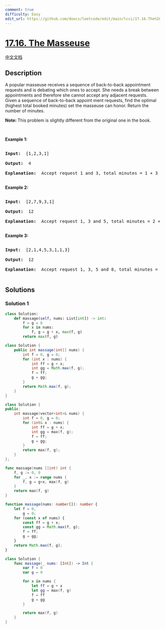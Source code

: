 ```yaml
---
comment: true
difficulty: Easy
edit_url: https://github.com/doocs/leetcode/edit/main/lcci/17.16.The%20Masseuse/README_EN.md
---
```


# [17.16. The Masseuse](https://leetcode.cn/problems/the-masseuse-lcci)

[中文文档](/lcci/17.16.The%20Masseuse/README.md)

## Description

<p>A popular masseuse receives a sequence of back-to-back appointment requests and is debating which ones to accept. She needs a break between appointments and therefore she cannot accept any adjacent requests. Given a sequence of back-to-back appoint&shy; ment requests, find the optimal (highest total booked minutes) set the masseuse can honor. Return the number of minutes.</p>

<p><b>Note:&nbsp;</b>This problem is slightly different from the original one in the book.</p>

<p>&nbsp;</p>

<p><strong>Example 1: </strong></p>

<pre>

<strong>Input: </strong> [1,2,3,1]

<strong>Output: </strong> 4

<strong>Explanation: </strong> Accept request 1 and 3, total minutes = 1 + 3 = 4

</pre>

<p><strong>Example 2: </strong></p>

<pre>

<strong>Input: </strong> [2,7,9,3,1]

<strong>Output: </strong> 12

<strong>Explanation: </strong> Accept request 1, 3 and 5, total minutes = 2 + 9 + 1 = 12

</pre>

<p><strong>Example 3: </strong></p>

<pre>

<strong>Input: </strong> [2,1,4,5,3,1,1,3]

<strong>Output: </strong> 12

<strong>Explanation: </strong> Accept request 1, 3, 5 and 8, total minutes = 2 + 4 + 3 + 3 = 12

</pre>

## Solutions

### Solution 1

<!-- tabs:start -->

```python
class Solution:
    def massage(self, nums: List[int]) -> int:
        f = g = 0
        for x in nums:
            f, g = g + x, max(f, g)
        return max(f, g)
```

```java
class Solution {
    public int massage(int[] nums) {
        int f = 0, g = 0;
        for (int x : nums) {
            int ff = g + x;
            int gg = Math.max(f, g);
            f = ff;
            g = gg;
        }
        return Math.max(f, g);
    }
}
```

```cpp
class Solution {
public:
    int massage(vector<int>& nums) {
        int f = 0, g = 0;
        for (int& x : nums) {
            int ff = g + x;
            int gg = max(f, g);
            f = ff;
            g = gg;
        }
        return max(f, g);
    }
};
```

```go
func massage(nums []int) int {
	f, g := 0, 0
	for _, x := range nums {
		f, g = g+x, max(f, g)
	}
	return max(f, g)
}
```

```ts
function massage(nums: number[]): number {
    let f = 0,
        g = 0;
    for (const x of nums) {
        const ff = g + x;
        const gg = Math.max(f, g);
        f = ff;
        g = gg;
    }
    return Math.max(f, g);
}
```

```swift
class Solution {
    func massage(_ nums: [Int]) -> Int {
        var f = 0
        var g = 0

        for x in nums {
            let ff = g + x
            let gg = max(f, g)
            f = ff
            g = gg
        }

        return max(f, g)
    }
}
```

<!-- tabs:end -->

<!-- end -->
